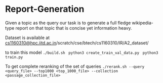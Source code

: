 # Report-Generation
Given a topic as the query our task is to generate a full fledge wikipedia-type report on that topic that is concise yet information heavy.

Dataset is available at cs1160310@hpc.iitd.ac.in/scratch/cse/btech/cs1160310/IR/A2_dataset/

to train this model
`./build.sh
`
`python3 create_train_val_data.py
`
`python3 train.py`

To get complete reranking of the set of queries
`./rerank.sh --query <query_file> --top1000 <top_1000_file> --collection <passage_collection_file>`
